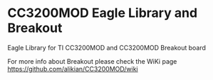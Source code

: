 CC3200MOD Eagle Library and Breakout
=======================

Eagle Library for TI CC3200MOD and CC3200MOD Breakout board

For more info about Breakout please check the WiKi page https://github.com/alikian/CC3200MOD/wiki

